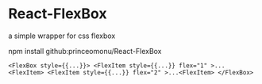 # React-FlexBox
a simple wrapper for css flexbox

npm install github:princeomonu/React-FlexBox

`
<FlexBox style={{...}}>
  <FlexItem style={{...}} flex="1" >...<FlexItem>
  <FlexItem style={{...}} flex="2" >...<FlexItem>
</FlexBox>
`
